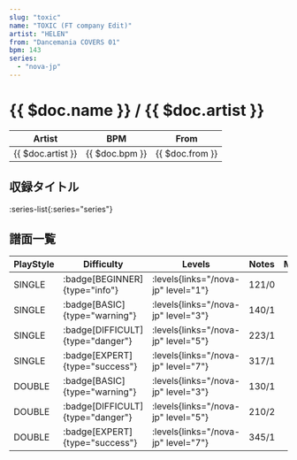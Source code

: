```yaml
---
slug: "toxic"
name: "TOXIC (FT company Edit)"
artist: "HELEN"
from: "Dancemania COVERS 01"
bpm: 143
series:
  - "nova-jp"
---
```


# {{ $doc.name }} / {{ $doc.artist }}

|Artist|BPM|From|
|------|---|----|
|{{ $doc.artist }}|{{ $doc.bpm }}|{{ $doc.from }}|

## 収録タイトル

:series-list{:series="series"}

## 譜面一覧

|PlayStyle|Difficulty|Levels|Notes|Movie|
|---------|----------|------|-----|-----|
|SINGLE| :badge[BEGINNER]{type="info"}| :levels{links="/nova-jp" level="1"}|121/0||
|SINGLE| :badge[BASIC]{type="warning"}| :levels{links="/nova-jp" level="3"}|140/1||
|SINGLE| :badge[DIFFICULT]{type="danger"}| :levels{links="/nova-jp" level="5"}|223/1||
|SINGLE| :badge[EXPERT]{type="success"}| :levels{links="/nova-jp" level="7"}|317/1||
|DOUBLE| :badge[BASIC]{type="warning"}| :levels{links="/nova-jp" level="3"}|130/1||
|DOUBLE| :badge[DIFFICULT]{type="danger"}| :levels{links="/nova-jp" level="5"}|210/2||
|DOUBLE| :badge[EXPERT]{type="success"}| :levels{links="/nova-jp" level="7"}|345/1||
